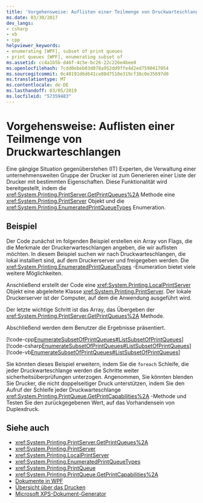 ```yaml
---
title: 'Vorgehensweise: Auflisten einer Teilmenge von Druckwarteschlangen'
ms.date: 03/30/2017
dev_langs:
- csharp
- vb
- cpp
helpviewer_keywords:
- enumerating [WPF], subset of print queues
- print queues [WPF], enumerating subset of
ms.assetid: cc4a1b5b-d46f-4c5e-bc26-22c226e4bee0
ms.openlocfilehash: 7cdd0ebeb03d078a952dd9ffe4d2ed7590417054
ms.sourcegitcommit: 0c48191d6d641ce88d7510e319cf38c0e35697d0
ms.translationtype: MT
ms.contentlocale: de-DE
ms.lasthandoff: 03/05/2019
ms.locfileid: "57359483"
---
```

# <a name="how-to-enumerate-a-subset-of-print-queues"></a>Vorgehensweise: Auflisten einer Teilmenge von Druckwarteschlangen
Eine gängige Situation gegenüberstehen (IT) Experten, die Verwaltung einer unternehmensweiten Gruppe der Drucker ist zum Generieren einer Liste der Drucker mit bestimmten Eigenschaften. Diese Funktionalität wird bereitgestellt, indem die <xref:System.Printing.PrintServer.GetPrintQueues%2A> Methode eine <xref:System.Printing.PrintServer> Objekt und die <xref:System.Printing.EnumeratedPrintQueueTypes> Enumeration.  
  
## <a name="example"></a>Beispiel  
 Der Code zunächst im folgenden Beispiel erstellen ein Array von Flags, die die Merkmale der Druckerwarteschlangen angeben, die wir auflisten möchten. In diesem Beispiel suchen wir nach Druckwarteschlangen, die lokal installiert sind, auf dem Druckerserver und freigegeben werden. Die <xref:System.Printing.EnumeratedPrintQueueTypes> -Enumeration bietet viele weitere Möglichkeiten.  
  
 Anschließend erstellt der Code eine <xref:System.Printing.LocalPrintServer> Objekt eine abgeleitete Klasse <xref:System.Printing.PrintServer>. Der lokale Druckerserver ist der Computer, auf dem die Anwendung ausgeführt wird.  
  
 Der letzte wichtige Schritt ist das Array, das Übergeben der <xref:System.Printing.PrintServer.GetPrintQueues%2A> Methode.  
  
 Abschließend werden dem Benutzer die Ergebnisse präsentiert.  
  
 [!code-cpp[EnumerateSubsetOfPrintQueues#ListSubsetOfPrintQueues](~/samples/snippets/cpp/VS_Snippets_Wpf/EnumerateSubsetOfPrintQueues/CPP/Program.cpp#listsubsetofprintqueues)]
 [!code-csharp[EnumerateSubsetOfPrintQueues#ListSubsetOfPrintQueues](~/samples/snippets/csharp/VS_Snippets_Wpf/EnumerateSubsetOfPrintQueues/CSharp/Program.cs#listsubsetofprintqueues)]
 [!code-vb[EnumerateSubsetOfPrintQueues#ListSubsetOfPrintQueues](~/samples/snippets/visualbasic/VS_Snippets_Wpf/EnumerateSubsetOfPrintQueues/visualbasic/program.vb#listsubsetofprintqueues)]  
  
 Sie könnten dieses Beispiel erweitern, indem Sie die `foreach` Schleife, die jeder Druckwarteschlange werden die Schritte weiter sicherheitsüberprüfungen unterzogen. Angenommen, Sie könnten blenden Sie Drucker, die nicht doppelseitiger Druck unterstützen, indem Sie den Aufruf der Schleife jeder Druckwarteschlange <xref:System.Printing.PrintQueue.GetPrintCapabilities%2A> -Methode und Testen Sie den zurückgegebenen Wert, auf das Vorhandensein von Duplexdruck.  
  
## <a name="see-also"></a>Siehe auch
- <xref:System.Printing.PrintServer.GetPrintQueues%2A>
- <xref:System.Printing.PrintServer>
- <xref:System.Printing.LocalPrintServer>
- <xref:System.Printing.EnumeratedPrintQueueTypes>
- <xref:System.Printing.PrintQueue>
- <xref:System.Printing.PrintQueue.GetPrintCapabilities%2A>
- [Dokumente in WPF](documents-in-wpf.md)
- [Übersicht über das Drucken](printing-overview.md)
- [Microsoft XPS-Dokument-Generator](https://go.microsoft.com/fwlink/?LinkId=147319)
